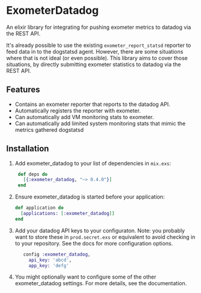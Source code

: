 # ExometerDatadog

An elixir library for integrating for pushing exometer metrics to datadog via
the REST API.

It's already possible to use the existing `exometer_report_statsd` reporter to
feed data in to the dogstatsd agent. However, there are some situations where
that is not ideal (or even possible). This library aims to cover those
situations, by directly submitting exometer statistics to datadog via the REST
API.

## Features

- Contains an exometer reporter that reports to the datadog API.
- Automatically registers the reporter with exometer.
- Can automatically add VM monitoring stats to exometer.
- Can automatically add limited system monitoring stats that mimic the metrics
  gathered dogstatsd

## Installation

  1. Add exometer_datadog to your list of dependencies in `mix.exs`:

     ```elixir
      def deps do
        [{:exometer_datadog, "~> 0.4.0"}]
      end
     ```

  2. Ensure exometer_datadog is started before your application:

      ```elixir
      def application do
        [applications: [:exometer_datadog]]
      end
      ```

  3. Add your datadog API keys to your configuraton.  Note: you probably want
     to store these in `prod.secret.exs` or equivalent to avoid checking in to
     your repository.  See the docs for more configuration options.

     ```elixir
        config :exometer_datadog,
          api_key: 'abcd',
          app_key: 'defg'
     ```

  4. You might optionally want to configure some of the other exometer_datadog
     settings. For more details, see the documentation.

